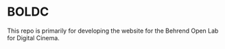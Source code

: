 # BOLDC
This repo is primarily for developing the website for the Behrend Open Lab for Digital Cinema.
